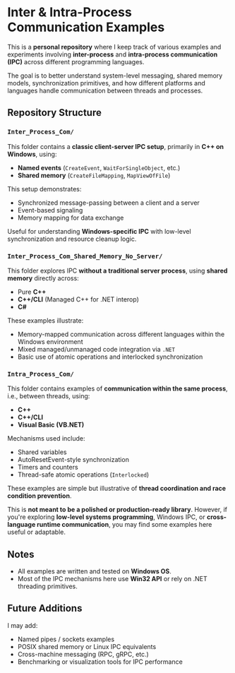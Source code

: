 # Inter & Intra-Process Communication Examples

This is a **personal repository** where I keep track of various examples and experiments involving **inter-process** and **intra-process communication (IPC)** across different programming languages.

The goal is to better understand system-level messaging, shared memory models, synchronization primitives, and how different platforms and languages handle communication between threads and processes.

## Repository Structure

### `Inter_Process_Com/`

This folder contains a **classic client-server IPC setup**, primarily in **C++ on Windows**, using:

* **Named events** (`CreateEvent`, `WaitForSingleObject`, etc.)
* **Shared memory** (`CreateFileMapping`, `MapViewOfFile`)

This setup demonstrates:

* Synchronized message-passing between a client and a server
* Event-based signaling
* Memory mapping for data exchange

Useful for understanding **Windows-specific IPC** with low-level synchronization and resource cleanup logic.

### `Inter_Process_Com_Shared_Memory_No_Server/`

This folder explores IPC **without a traditional server process**, using **shared memory** directly across:

* Pure **C++**
* **C++/CLI** (Managed C++ for .NET interop)
* **C#**

These examples illustrate:

* Memory-mapped communication across different languages within the Windows environment
* Mixed managed/unmanaged code integration via `.NET`
* Basic use of atomic operations and interlocked synchronization

### `Intra_Process_Com/`

This folder contains examples of **communication within the same process**, i.e., between threads, using:

* **C++**
* **C++/CLI**
* **Visual Basic (VB.NET)**

Mechanisms used include:

* Shared variables
* AutoResetEvent-style synchronization
* Timers and counters
* Thread-safe atomic operations (`Interlocked`)

These examples are simple but illustrative of **thread coordination and race condition prevention**.



This is **not meant to be a polished or production-ready library**. However, if you're exploring **low-level systems programming**, Windows IPC, or **cross-language runtime communication**, you may find some examples here useful or adaptable.

## Notes

* All examples are written and tested on **Windows OS**.
* Most of the IPC mechanisms here use **Win32 API** or rely on .NET threading primitives.


## Future Additions

I may add:

* Named pipes / sockets examples
* POSIX shared memory or Linux IPC equivalents
* Cross-machine messaging (RPC, gRPC, etc.)
* Benchmarking or visualization tools for IPC performance